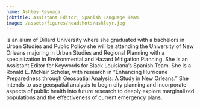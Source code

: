 ```yaml
---
name: Ashley Reynaga
jobtitle: Assistant Editor, Spanish Language Team
image: /assets/figures/headshots/ashleyr.jpg
---
```

is an alum of Dillard University where she graduated with a bachelors in Urban Studies and Public Policy she will be attending the University of New Orleans majoring in Urban Studies and Regional Planning with a specialization in Environmental and Hazard Mitigation Planning. She is an Assistant Editor for Keywords for Black Louisiana’s Spanish Team. She is a Ronald E. McNair Scholar, with research in “Enhancing Hurricane Preparedness through Geospatial Analysis: A Study in New Orleans.” She intends to use geospatial analysis to begin city planning and incorporate aspects of public health into future research to deeply explore marginalized populations and the effectiveness of current emergency plans. 
